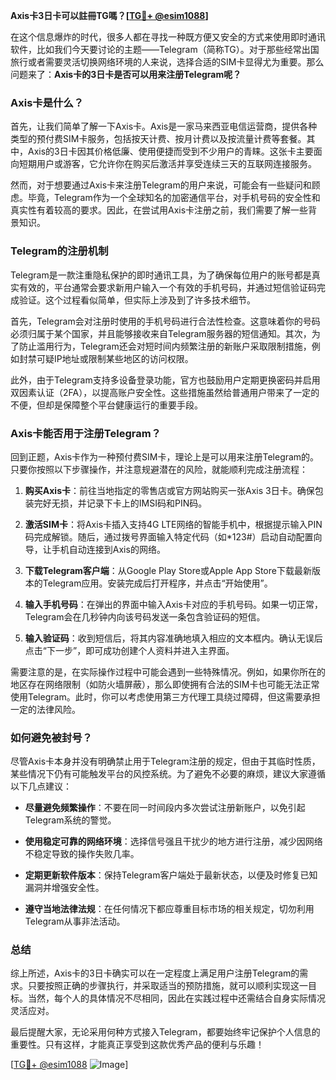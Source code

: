 **Axis卡3日卡可以註冊TG嗎？[[TG💪+ @esim1088](https://t.me/s/esim1088)]**

在这个信息爆炸的时代，很多人都在寻找一种既方便又安全的方式来使用即时通讯软件，比如我们今天要讨论的主题——Telegram（简称TG）。对于那些经常出国旅行或者需要灵活切换网络环境的人来说，选择合适的SIM卡显得尤为重要。那么问题来了：**Axis卡的3日卡是否可以用来注册Telegram呢？**

### Axis卡是什么？

首先，让我们简单了解一下Axis卡。Axis是一家马来西亚电信运营商，提供各种类型的预付费SIM卡服务，包括按天计费、按月计费以及按流量计费等套餐。其中，Axis的3日卡因其价格低廉、使用便捷而受到不少用户的青睐。这张卡主要面向短期用户或游客，它允许你在购买后激活并享受连续三天的互联网连接服务。

然而，对于想要通过Axis卡来注册Telegram的用户来说，可能会有一些疑问和顾虑。毕竟，Telegram作为一个全球知名的加密通信平台，对手机号码的安全性和真实性有着较高的要求。因此，在尝试用Axis卡注册之前，我们需要了解一些背景知识。

### Telegram的注册机制

Telegram是一款注重隐私保护的即时通讯工具，为了确保每位用户的账号都是真实有效的，平台通常会要求新用户输入一个有效的手机号码，并通过短信验证码完成验证。这个过程看似简单，但实际上涉及到了许多技术细节。

首先，Telegram会对注册时使用的手机号码进行合法性检查。这意味着你的号码必须归属于某个国家，并且能够接收来自Telegram服务器的短信通知。其次，为了防止滥用行为，Telegram还会对短时间内频繁注册的新账户采取限制措施，例如封禁可疑IP地址或限制某些地区的访问权限。

此外，由于Telegram支持多设备登录功能，官方也鼓励用户定期更换密码并启用双因素认证（2FA），以提高账户安全性。这些措施虽然给普通用户带来了一定的不便，但却是保障整个平台健康运行的重要手段。

### Axis卡能否用于注册Telegram？

回到正题，Axis卡作为一种预付费SIM卡，理论上是可以用来注册Telegram的。只要你按照以下步骤操作，并注意规避潜在的风险，就能顺利完成注册流程：

1. **购买Axis卡**：前往当地指定的零售店或官方网站购买一张Axis 3日卡。确保包装完好无损，并记录下卡上的IMSI码和PIN码。
   
2. **激活SIM卡**：将Axis卡插入支持4G LTE网络的智能手机中，根据提示输入PIN码完成解锁。随后，通过拨号界面输入特定代码（如*123#）启动自动配置向导，让手机自动连接到Axis的网络。

3. **下载Telegram客户端**：从Google Play Store或Apple App Store下载最新版本的Telegram应用。安装完成后打开程序，并点击“开始使用”。

4. **输入手机号码**：在弹出的界面中输入Axis卡对应的手机号码。如果一切正常，Telegram会在几秒钟内向该号码发送一条包含验证码的短信。

5. **输入验证码**：收到短信后，将其内容准确地填入相应的文本框内。确认无误后点击“下一步”，即可成功创建个人资料并进入主界面。

需要注意的是，在实际操作过程中可能会遇到一些特殊情况。例如，如果你所在的地区存在网络限制（如防火墙屏蔽），那么即使拥有合法的SIM卡也可能无法正常使用Telegram。此时，你可以考虑使用第三方代理工具绕过障碍，但这需要承担一定的法律风险。

### 如何避免被封号？

尽管Axis卡本身并没有明确禁止用于Telegram注册的规定，但由于其临时性质，某些情况下仍有可能触发平台的风控系统。为了避免不必要的麻烦，建议大家遵循以下几点建议：

- **尽量避免频繁操作**：不要在同一时间段内多次尝试注册新账户，以免引起Telegram系统的警觉。
  
- **使用稳定可靠的网络环境**：选择信号强且干扰少的地方进行注册，减少因网络不稳定导致的操作失败几率。

- **定期更新软件版本**：保持Telegram客户端处于最新状态，以便及时修复已知漏洞并增强安全性。

- **遵守当地法律法规**：在任何情况下都应尊重目标市场的相关规定，切勿利用Telegram从事非法活动。

### 总结

综上所述，Axis卡的3日卡确实可以在一定程度上满足用户注册Telegram的需求。只要按照正确的步骤执行，并采取适当的预防措施，就可以顺利实现这一目标。当然，每个人的具体情况不尽相同，因此在实践过程中还需结合自身实际情况灵活应对。

最后提醒大家，无论采用何种方式接入Telegram，都要始终牢记保护个人信息的重要性。只有这样，才能真正享受到这款优秀产品的便利与乐趣！

[[TG💪+ @esim1088](https://t.me/s/esim1088) ![Image](https://i.postimg.cc/4NQfJmqS/Snipaste-2025-05-13-00-14-12.png)]